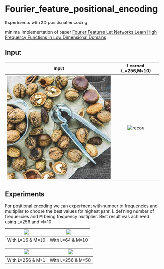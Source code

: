 # Fourier_feature_positional_encoding
Experiments with 2D positional encoding

minimal implementation of paper [Fourier Features Let Networks Learn
High Frequency Functions in Low Dimensional Domains](https://arxiv.org/pdf/2006.10739.pdf)

## Input

|          Input           |          Learned (L=256,M=10)             |
| :-----------------------: | :----------------------: |
| ![origin](data/dryfruit.jpg "Origin") | ![recon](output/dryfruit_L256_m10.gif "Recon") |

## Experiments
For positional encoding we can experiment with number of frequencies and multiplier to choose the best values for highest psnr.
L defining number of frequencies and M being frequency multiplier. Best result was achieved using L=256 and M=10

|![](output/dryfruit_L16_m10.gif)|![](output/dryfruit_L64_m10.gif)|
|:-:|:-:|
|With L=16 & M=10|With L=64 & M=10|


|![](output/dryfruit_L256_m1.gif)|![](output/dryfruit_L256_m50.gif)|
|:-:|:-:|
|With L=256 & M=1|With L=256 & M=50|
